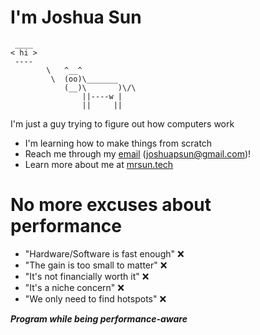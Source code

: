 # I'm Joshua Sun
```
 ____
< hi >
 ----
        \   ^__^
         \  (oo)\_______
            (__)\       )\/\
                ||----w |
                ||     ||
```
I'm just a guy trying to figure out how computers work

- I'm learning how to make things from scratch
- Reach me through my [email](mailto:joshuapsun@gmail.com) (joshuapsun@gmail.com)!
- Learn more about me at [mrsun.tech](https://mrsun.tech)


# No more excuses about performance
- "Hardware/Software is fast enough" ❌
- "The gain is too small to matter" ❌
- "It's not financially worth it" ❌
- "It's a niche concern" ❌
- "We only need to find hotspots" ❌

_**Program while being performance-aware**_
